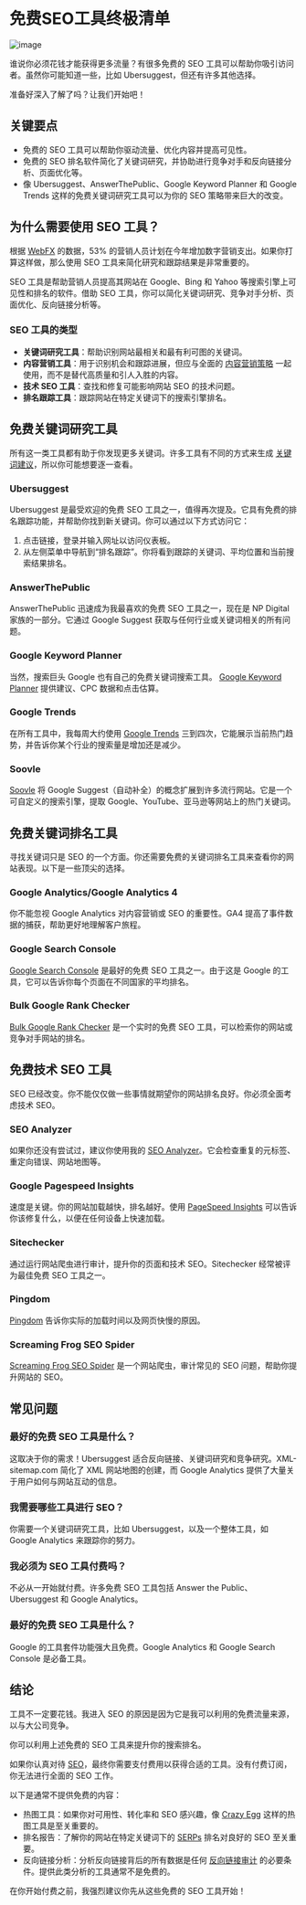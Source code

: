 # 免费SEO工具终极清单

![image](https://github.com/user-attachments/assets/52ce9b44-bcad-4844-804f-637dfc6dc139)

谁说你必须花钱才能获得更多流量？有很多免费的 SEO 工具可以帮助你吸引访问者。虽然你可能知道一些，比如 Ubersuggest，但还有许多其他选择。

准备好深入了解了吗？让我们开始吧！

## 关键要点

- 免费的 SEO 工具可以帮助你驱动流量、优化内容并提高可见性。
- 免费的 SEO 排名软件简化了关键词研究，并协助进行竞争对手和反向链接分析、页面优化等。
- 像 Ubersuggest、AnswerThePublic、Google Keyword Planner 和 Google Trends 这样的免费关键词研究工具可以为你的 SEO 策略带来巨大的改变。

## 为什么需要使用 SEO 工具？

根据 [WebFX](https://www.webfx.com/blog/marketing/digital-marketing-spend-insights/) 的数据，53% 的营销人员计划在今年增加数字营销支出。如果你打算这样做，那么使用 SEO 工具来简化研究和跟踪结果是非常重要的。

SEO 工具是帮助营销人员提高其网站在 Google、Bing 和 Yahoo 等搜索引擎上可见性和排名的软件。借助 SEO 工具，你可以简化关键词研究、竞争对手分析、页面优化、反向链接分析等。

### SEO 工具的类型

- **关键词研究工具**：帮助识别网站最相关和最有利可图的关键词。
- **内容营销工具**：用于识别机会和跟踪进展，但应与全面的 [内容营销策略](https://neilpatel.com/blog/guide-to-content-marketing/) 一起使用，而不是替代高质量和引人入胜的内容。
- **技术 SEO 工具**：查找和修复可能影响网站 SEO 的技术问题。
- **排名跟踪工具**：跟踪网站在特定关键词下的搜索引擎排名。

## 免费关键词研究工具

所有这一类工具都有助于你发现更多关键词。许多工具有不同的方式来生成 [关键词建议](https://neilpatel.com/blog/keyword-research/)，所以你可能想要逐一查看。

### Ubersuggest

Ubersuggest 是最受欢迎的免费 SEO 工具之一，值得再次提及。它具有免费的排名跟踪功能，并帮助你找到新关键词。你可以通过以下方式访问它：

1. 点击链接，登录并输入网址以访问仪表板。
2. 从左侧菜单中导航到“排名跟踪”。你将看到跟踪的关键词、平均位置和当前搜索结果排名。



### AnswerThePublic

AnswerThePublic 迅速成为我最喜欢的免费 SEO 工具之一，现在是 NP Digital 家族的一部分。它通过 Google Suggest 获取与任何行业或关键词相关的所有问题。



### Google Keyword Planner

当然，搜索巨头 Google 也有自己的免费关键词搜索工具。 [Google Keyword Planner](https://ads.google.com/intl/en_us/home/tools/keyword-planner/) 提供建议、CPC 数据和点击估算。


### Google Trends

在所有工具中，我每周大约使用 [Google Trends](https://trends.google.com/trends/) 三到四次，它能展示当前热门趋势，并告诉你某个行业的搜索量是增加还是减少。



### Soovle

[Soovle](https://soovle.com/) 将 Google Suggest（自动补全）的概念扩展到许多流行网站。它是一个可自定义的搜索引擎，提取 Google、YouTube、亚马逊等网站上的热门关键词。



## 免费关键词排名工具

寻找关键词只是 SEO 的一个方面。你还需要免费的关键词排名工具来查看你的网站表现。以下是一些顶尖的选择。

### Google Analytics/Google Analytics 4

你不能忽视 Google Analytics 对内容营销或 SEO 的重要性。GA4 提高了事件数据的捕获，帮助更好地理解客户旅程。

### Google Search Console

[Google Search Console](https://www.google.com/webmasters/) 是最好的免费 SEO 工具之一。由于这是 Google 的工具，它可以告诉你每个页面在不同国家的平均排名。



### Bulk Google Rank Checker

[Bulk Google Rank Checker](https://chromewebstore.google.com/detail/google-rank-checkerkeywor/hcghkofiggmpkedhjkpnpmaimfbbgfdo) 是一个实时的免费 SEO 工具，可以检索你的网站或竞争对手网站的排名。



## 免费技术 SEO 工具

SEO 已经改变。你不能仅仅做一些事情就期望你的网站排名良好。你必须全面考虑技术 SEO。

### SEO Analyzer

如果你还没有尝试过，建议你使用我的 [SEO Analyzer](https://neilpatel.com/seo-analyzer/)。它会检查重复的元标签、重定向错误、网站地图等。



### Google Pagespeed Insights

速度是关键。你的网站加载越快，排名越好。使用 [PageSpeed Insights](https://pagespeed.web.dev/?utm_source=psi&utm_medium=redirect) 可以告诉你该修复什么，以便在任何设备上快速加载。


### Sitechecker

通过运行网站爬虫进行审计，提升你的页面和技术 SEO。Sitechecker 经常被评为最佳免费 SEO 工具之一。



### Pingdom

[Pingdom](https://www.pingdom.com/) 告诉你实际的加载时间以及网页快慢的原因。


### Screaming Frog SEO Spider

[Screaming Frog SEO Spider](https://www.screamingfrog.co.uk/seo-spider/) 是一个网站爬虫，审计常见的 SEO 问题，帮助你提升网站的 SEO。


## 常见问题

### 最好的免费 SEO 工具是什么？

这取决于你的需求！Ubersuggest 适合反向链接、关键词研究和竞争研究。XML-sitemap.com 简化了 XML 网站地图的创建，而 Google Analytics 提供了大量关于用户如何与网站互动的信息。

### 我需要哪些工具进行 SEO？

你需要一个关键词研究工具，比如 Ubersuggest，以及一个整体工具，如 Google Analytics 来跟踪你的努力。

### 我必须为 SEO 工具付费吗？

不必从一开始就付费。许多免费 SEO 工具包括 Answer the Public、Ubersuggest 和 Google Analytics。

### 最好的免费 SEO 工具是什么？

Google 的工具套件功能强大且免费。Google Analytics 和 Google Search Console 是必备工具。

## 结论

工具不一定要花钱。我进入 SEO 的原因是因为它是我可以利用的免费流量来源，以与大公司竞争。

你可以利用上述免费的 SEO 工具来提升你的搜索排名。

如果你认真对待 [SEO](https://neilpatel.com/what-is-seo/)，最终你需要支付费用以获得合适的工具。没有付费订阅，你无法进行全面的 SEO 工作。

以下是通常不提供免费的内容：

- 热图工具：如果你对可用性、转化率和 SEO 感兴趣，像 [Crazy Egg](https://www.crazyegg.com/) 这样的热图工具是至关重要的。
- 排名报告：了解你的网站在特定关键词下的 [SERPs](https://neilpatel.com/blog/serps-guide/) 排名对良好的 SEO 至关重要。
- 反向链接分析：分析反向链接背后的所有数据是任何 [反向链接审计](https://neilpatel.com/blog/backlink-analysis-tools/) 的必要条件。提供此类分析的工具通常不是免费的。

在你开始付费之前，我强烈建议你先从这些免费的 SEO 工具开始！
